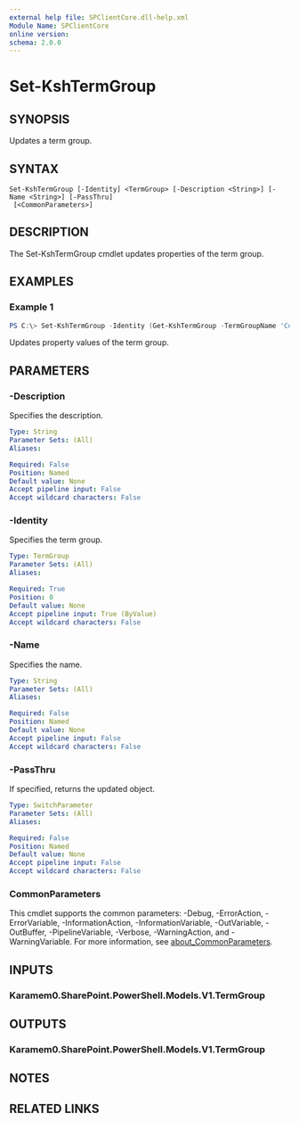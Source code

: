 ```yaml
---
external help file: SPClientCore.dll-help.xml
Module Name: SPClientCore
online version:
schema: 2.0.0
---
```


# Set-KshTermGroup

## SYNOPSIS
Updates a term group.

## SYNTAX

```
Set-KshTermGroup [-Identity] <TermGroup> [-Description <String>] [-Name <String>] [-PassThru]
 [<CommonParameters>]
```

## DESCRIPTION
The Set-KshTermGroup cmdlet updates properties of the term group.

## EXAMPLES

### Example 1
```powershell
PS C:\> Set-KshTermGroup -Identity (Get-KshTermGroup -TermGroupName 'Company') -Name 'Location'
```

Updates property values of the term group.

## PARAMETERS

### -Description
Specifies the description.

```yaml
Type: String
Parameter Sets: (All)
Aliases:

Required: False
Position: Named
Default value: None
Accept pipeline input: False
Accept wildcard characters: False
```

### -Identity
Specifies the term group.

```yaml
Type: TermGroup
Parameter Sets: (All)
Aliases:

Required: True
Position: 0
Default value: None
Accept pipeline input: True (ByValue)
Accept wildcard characters: False
```

### -Name
Specifies the name.

```yaml
Type: String
Parameter Sets: (All)
Aliases:

Required: False
Position: Named
Default value: None
Accept pipeline input: False
Accept wildcard characters: False
```

### -PassThru
If specified, returns the updated object.

```yaml
Type: SwitchParameter
Parameter Sets: (All)
Aliases:

Required: False
Position: Named
Default value: None
Accept pipeline input: False
Accept wildcard characters: False
```

### CommonParameters
This cmdlet supports the common parameters: -Debug, -ErrorAction, -ErrorVariable, -InformationAction, -InformationVariable, -OutVariable, -OutBuffer, -PipelineVariable, -Verbose, -WarningAction, and -WarningVariable. For more information, see [about_CommonParameters](http://go.microsoft.com/fwlink/?LinkID=113216).

## INPUTS

### Karamem0.SharePoint.PowerShell.Models.V1.TermGroup

## OUTPUTS

### Karamem0.SharePoint.PowerShell.Models.V1.TermGroup

## NOTES

## RELATED LINKS
